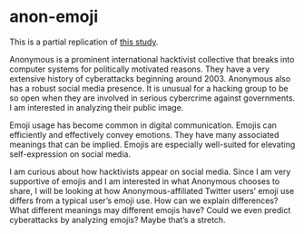# anon-emoji

This is a partial replication of [this study](https://arxiv.org/pdf/2105.03168.pdf). 

Anonymous is a prominent international hacktivist collective that breaks into computer systems for politically motivated reasons. They have a very extensive history of cyberattacks beginning around 2003. Anonymous also has a robust social media presence. It is unusual for a hacking group to be so open when they are involved in serious cybercrime against governments. I am interested in analyzing their public image. 

Emoji usage has become common in digital communication. Emojis can efficiently and effectively convey emotions. They have many associated meanings that can be implied. Emojis are especially well-suited for elevating self-expression on social media. 

I am curious about how hacktivists appear on social media. Since I am very supportive of emojis and I am interested in what Anonymous chooses to share, I will be looking at how Anonymous-affiliated Twitter users’ emoji use differs from a typical user’s emoji use. How can we explain differences? What different meanings may different emojis have? Could we even predict cyberattacks by analyzing emojis? Maybe that’s a stretch.
